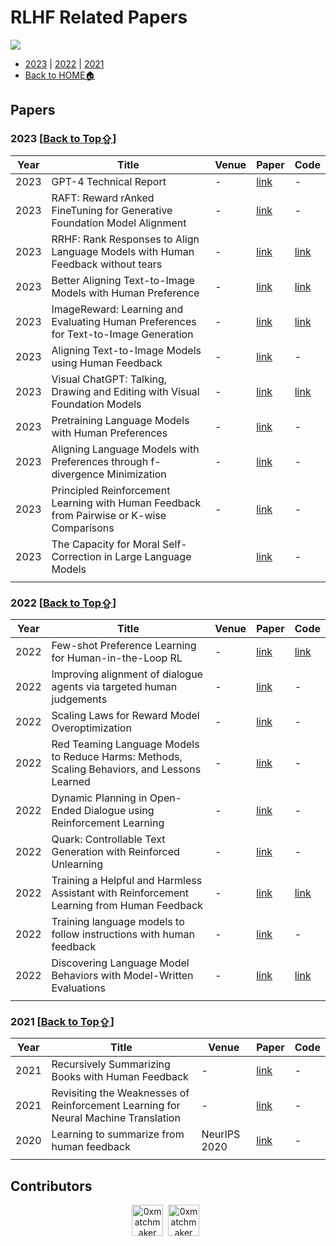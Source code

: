 # RLHF Related Papers

<img src="https://img.shields.io/badge/%F0%9F%A5%B3-Welcome-brightgreen">

-  [2023](#2023-back-to-top⇪) | [2022](#2022-back-to-top⇪) | [2021](#2021-back-to-top⇪) 
-  [Back to HOME🏠](https://github.com/immc-lab/FollowGPT)

## Papers

### 2023 [[Back to Top⇪](#RLHF-Related-Papers)]

| Year | Title                                                        | Venue | Paper                                    | Code                                            |
| ---- | ------------------------------------------------------------ | ----- | ---------------------------------------- | ----------------------------------------------- |
| 2023 | GPT-4 Technical Report                                       | -     | [link](https://arxiv.org/abs/2303.08774) | -                                               |
| 2023 | RAFT: Reward rAnked FineTuning for Generative Foundation Model Alignment | -     | [link](https://arxiv.org/abs/2304.06767) | -                                               |
| 2023 | RRHF: Rank Responses to Align Language Models with Human Feedback without tears | -     | [link](https://arxiv.org/abs/2304.05302) | [link](https://github.com/GanjinZero/RRHF)      |
| 2023 | Better Aligning Text-to-Image Models with Human Preference   | -     | [link](https://arxiv.org/abs/2303.14420) | [link](https://tgxs002.github.io/align_sd_web/) |
| 2023 | ImageReward: Learning and Evaluating Human Preferences for Text-to-Image Generation | -     | [link](https://arxiv.org/abs/2304.05977) | [link](https://github.com/THUDM/ImageReward)    |
| 2023 | Aligning Text-to-Image Models using Human Feedback           | -     | [link](https://arxiv.org/abs/2302.12192) | -                                               |
| 2023 | Visual ChatGPT: Talking, Drawing and Editing with Visual Foundation Models | -     | [link](https://arxiv.org/abs/2303.04671) | [link](https://github.com/microsoft/TaskMatrix) |
| 2023 | Pretraining Language Models with Human Preferences           | -     | [link](https://arxiv.org/abs/2302.08582) | -                                               |
| 2023 | Aligning Language Models with Preferences through f-divergence Minimization | -     | [link](https://arxiv.org/abs/2302.08215) | -                                               |
| 2023 | Principled Reinforcement Learning with Human Feedback from Pairwise or K-wise Comparisons | -     | [link](https://arxiv.org/abs/2301.11270) | -                                               |
| 2023 | The Capacity for Moral Self-Correction in Large Language Models |       | [link](https://arxiv.org/abs/2302.07459) | -                                               |
|      |                                                              |       |                                          |                                                 |

### 2022 [[Back to Top⇪](#RLHF-Related-Papers)]

| Year | Title                                                        | Venue | Paper                                    | Code                                                         |
| ---- | ------------------------------------------------------------ | ----- | ---------------------------------------- | ------------------------------------------------------------ |
| 2022 | Few-shot Preference Learning for Human-in-the-Loop RL        | -     | [link](https://arxiv.org/abs/2212.03363) | [link](https://sites.google.com/view/few-shot-preference-rl/home) |
| 2022 | Improving alignment of dialogue agents via targeted human judgements | -     | [link](https://arxiv.org/abs/2209.14375) | -                                                            |
| 2022 | Scaling Laws for Reward Model Overoptimization               | -     | [link](https://arxiv.org/abs/2210.10760) | -                                                            |
| 2022 | Red Teaming Language Models to Reduce Harms: Methods, Scaling Behaviors, and Lessons Learned | -     | [link](https://arxiv.org/abs/2209.07858) | -                                                            |
| 2022 | Dynamic Planning in Open-Ended Dialogue using Reinforcement Learning | -     | [link](https://arxiv.org/abs/2208.02294) | -                                                            |
| 2022 | Quark: Controllable Text Generation with Reinforced Unlearning | -     | [link](https://arxiv.org/abs/2205.13636) | -                                                            |
| 2022 | Training a Helpful and Harmless Assistant with Reinforcement Learning from Human Feedback | -     | [link](https://arxiv.org/abs/2204.05862) | [link](https://github.com/anthropics/hh-rlhf)                |
| 2022 | Training language models to follow instructions with human feedback | -     | [link](https://arxiv.org/abs/2203.02155) | -                                                            |
| 2022 | Discovering Language Model Behaviors with Model-Written Evaluations | -     | [link](https://arxiv.org/abs/2212.09251) | [link](https://github.com/anthropics/evals)                  |
|      |                                                              |       |                                          |                                                              |
### 2021 [[Back to Top⇪](#RLHF-Related-Papers)]

| Year | Title                                                        | Venue        | Paper                                     | Code |
| ---- | ------------------------------------------------------------ | ------------ | ----------------------------------------- | ---- |
| 2021 | Recursively Summarizing Books with Human Feedback            | -            | [link]( https://arxiv.org/abs/2109.10862) | -    |
| 2021 | Revisiting the Weaknesses of Reinforcement Learning for Neural Machine Translation | -            | [link](https://arxiv.org/abs/2106.08942)  | -    |
| 2020 | Learning to summarize from human feedback                    | NeurIPS 2020 | [link](https://arxiv.org/abs/2009.01325)  | -    |
|      |                                                              |              |                                           |      |

## Contributors

<p align="center"><a href="https://github.com/LeeRoc-China"><img src="https://avatars.githubusercontent.com/u/59104898?s=400&u=c225a082a6a410e3d7c84ca29a07d723d7308dca&v=4" width="50px" alt="0xmatchmaker" /></a>&nbsp;&nbsp;<a href="https://github.com/yangqqq-yq"><img src="https://avatars.githubusercontent.com/u/64053857?v=4" width="50px" alt="0xmatchmaker" /></a>&nbsp;&nbsp;</p>
